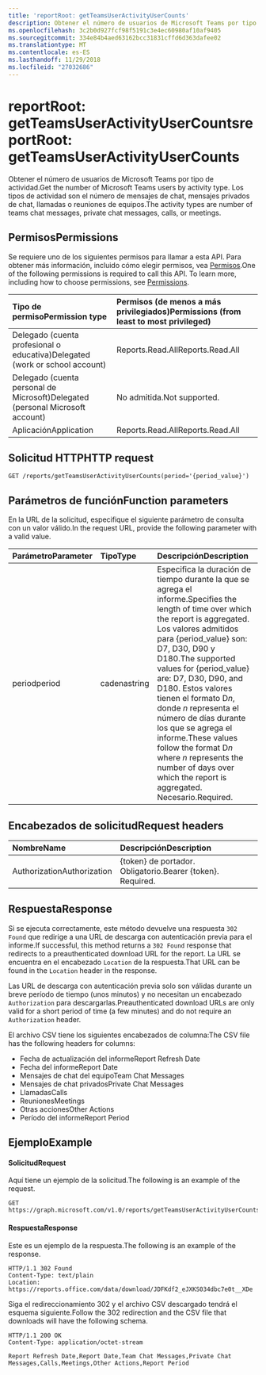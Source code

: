 ```yaml
---
title: 'reportRoot: getTeamsUserActivityUserCounts'
description: Obtener el número de usuarios de Microsoft Teams por tipo de actividad. Los tipos de actividad son el número de mensajes de chat, mensajes privados de chat, llamadas o reuniones de equipos.
ms.openlocfilehash: 3c2b0d927fcf98f5191c3e4ec60980af10af9405
ms.sourcegitcommit: 334e84b4aed63162bcc31831cffd6d363dafee02
ms.translationtype: MT
ms.contentlocale: es-ES
ms.lasthandoff: 11/29/2018
ms.locfileid: "27032686"
---
```

# <a name="reportroot-getteamsuseractivityusercounts"></a><span data-ttu-id="84135-104">reportRoot: getTeamsUserActivityUserCounts</span><span class="sxs-lookup"><span data-stu-id="84135-104">reportRoot: getTeamsUserActivityUserCounts</span></span>

<span data-ttu-id="84135-105">Obtener el número de usuarios de Microsoft Teams por tipo de actividad.</span><span class="sxs-lookup"><span data-stu-id="84135-105">Get the number of Microsoft Teams users by activity type.</span></span> <span data-ttu-id="84135-106">Los tipos de actividad son el número de mensajes de chat, mensajes privados de chat, llamadas o reuniones de equipos.</span><span class="sxs-lookup"><span data-stu-id="84135-106">The activity types are number of teams chat messages, private chat messages, calls, or meetings.</span></span>

## <a name="permissions"></a><span data-ttu-id="84135-107">Permisos</span><span class="sxs-lookup"><span data-stu-id="84135-107">Permissions</span></span>

<span data-ttu-id="84135-p103">Se requiere uno de los siguientes permisos para llamar a esta API. Para obtener más información, incluido cómo elegir permisos, vea [Permisos](/graph/permissions-reference).</span><span class="sxs-lookup"><span data-stu-id="84135-p103">One of the following permissions is required to call this API. To learn more, including how to choose permissions, see [Permissions](/graph/permissions-reference).</span></span>

| <span data-ttu-id="84135-110">Tipo de permiso</span><span class="sxs-lookup"><span data-stu-id="84135-110">Permission type</span></span>                        | <span data-ttu-id="84135-111">Permisos (de menos a más privilegiados)</span><span class="sxs-lookup"><span data-stu-id="84135-111">Permissions (from least to most privileged)</span></span> |
| :------------------------------------- | :--------------------------------------- |
| <span data-ttu-id="84135-112">Delegado (cuenta profesional o educativa)</span><span class="sxs-lookup"><span data-stu-id="84135-112">Delegated (work or school account)</span></span>     | <span data-ttu-id="84135-113">Reports.Read.All</span><span class="sxs-lookup"><span data-stu-id="84135-113">Reports.Read.All</span></span>                         |
| <span data-ttu-id="84135-114">Delegado (cuenta personal de Microsoft)</span><span class="sxs-lookup"><span data-stu-id="84135-114">Delegated (personal Microsoft account)</span></span> | <span data-ttu-id="84135-115">No admitida.</span><span class="sxs-lookup"><span data-stu-id="84135-115">Not supported.</span></span>                           |
| <span data-ttu-id="84135-116">Aplicación</span><span class="sxs-lookup"><span data-stu-id="84135-116">Application</span></span>                            | <span data-ttu-id="84135-117">Reports.Read.All</span><span class="sxs-lookup"><span data-stu-id="84135-117">Reports.Read.All</span></span>                         |

## <a name="http-request"></a><span data-ttu-id="84135-118">Solicitud HTTP</span><span class="sxs-lookup"><span data-stu-id="84135-118">HTTP request</span></span>

<!-- { "blockType": "ignored" } -->

```http
GET /reports/getTeamsUserActivityUserCounts(period='{period_value}')
```

## <a name="function-parameters"></a><span data-ttu-id="84135-119">Parámetros de función</span><span class="sxs-lookup"><span data-stu-id="84135-119">Function parameters</span></span>

<span data-ttu-id="84135-120">En la URL de la solicitud, especifique el siguiente parámetro de consulta con un valor válido.</span><span class="sxs-lookup"><span data-stu-id="84135-120">In the request URL, provide the following parameter with a valid value.</span></span>

| <span data-ttu-id="84135-121">Parámetro</span><span class="sxs-lookup"><span data-stu-id="84135-121">Parameter</span></span> | <span data-ttu-id="84135-122">Tipo</span><span class="sxs-lookup"><span data-stu-id="84135-122">Type</span></span>   | <span data-ttu-id="84135-123">Descripción</span><span class="sxs-lookup"><span data-stu-id="84135-123">Description</span></span>                              |
| :-------- | :----- | :--------------------------------------- |
| <span data-ttu-id="84135-124">period</span><span class="sxs-lookup"><span data-stu-id="84135-124">period</span></span>    | <span data-ttu-id="84135-125">cadena</span><span class="sxs-lookup"><span data-stu-id="84135-125">string</span></span> | <span data-ttu-id="84135-126">Especifica la duración de tiempo durante la que se agrega el informe.</span><span class="sxs-lookup"><span data-stu-id="84135-126">Specifies the length of time over which the report is aggregated.</span></span> <span data-ttu-id="84135-127">Los valores admitidos para {period_value} son: D7, D30, D90 y D180.</span><span class="sxs-lookup"><span data-stu-id="84135-127">The supported values for {period_value} are: D7, D30, D90, and D180.</span></span> <span data-ttu-id="84135-128">Estos valores tienen el formato D*n*, donde *n* representa el número de días durante los que se agrega el informe.</span><span class="sxs-lookup"><span data-stu-id="84135-128">These values follow the format D*n* where *n* represents the number of days over which the report is aggregated.</span></span> <span data-ttu-id="84135-129">Necesario.</span><span class="sxs-lookup"><span data-stu-id="84135-129">Required.</span></span> |

## <a name="request-headers"></a><span data-ttu-id="84135-130">Encabezados de solicitud</span><span class="sxs-lookup"><span data-stu-id="84135-130">Request headers</span></span>

| <span data-ttu-id="84135-131">Nombre</span><span class="sxs-lookup"><span data-stu-id="84135-131">Name</span></span>          | <span data-ttu-id="84135-132">Descripción</span><span class="sxs-lookup"><span data-stu-id="84135-132">Description</span></span>               |
| :------------ | :------------------------ |
| <span data-ttu-id="84135-133">Authorization</span><span class="sxs-lookup"><span data-stu-id="84135-133">Authorization</span></span> | <span data-ttu-id="84135-p105">{token} de portador. Obligatorio.</span><span class="sxs-lookup"><span data-stu-id="84135-p105">Bearer {token}. Required.</span></span> |

## <a name="response"></a><span data-ttu-id="84135-136">Respuesta</span><span class="sxs-lookup"><span data-stu-id="84135-136">Response</span></span>

<span data-ttu-id="84135-137">Si se ejecuta correctamente, este método devuelve una respuesta `302 Found` que redirige a una URL de descarga con autenticación previa para el informe.</span><span class="sxs-lookup"><span data-stu-id="84135-137">If successful, this method returns a `302 Found` response that redirects to a preauthenticated download URL for the report.</span></span> <span data-ttu-id="84135-138">La URL se encuentra en el encabezado `Location` de la respuesta.</span><span class="sxs-lookup"><span data-stu-id="84135-138">That URL can be found in the `Location` header in the response.</span></span>

<span data-ttu-id="84135-139">Las URL de descarga con autenticación previa solo son válidas durante un breve período de tiempo (unos minutos) y no necesitan un encabezado `Authorization` para descargarlas.</span><span class="sxs-lookup"><span data-stu-id="84135-139">Preauthenticated download URLs are only valid for a short period of time (a few minutes) and do not require an `Authorization` header.</span></span>

<span data-ttu-id="84135-140">El archivo CSV tiene los siguientes encabezados de columna:</span><span class="sxs-lookup"><span data-stu-id="84135-140">The CSV file has the following headers for columns:</span></span>

- <span data-ttu-id="84135-141">Fecha de actualización del informe</span><span class="sxs-lookup"><span data-stu-id="84135-141">Report Refresh Date</span></span>
- <span data-ttu-id="84135-142">Fecha del informe</span><span class="sxs-lookup"><span data-stu-id="84135-142">Report Date</span></span>
- <span data-ttu-id="84135-143">Mensajes de chat del equipo</span><span class="sxs-lookup"><span data-stu-id="84135-143">Team Chat Messages</span></span>
- <span data-ttu-id="84135-144">Mensajes de chat privados</span><span class="sxs-lookup"><span data-stu-id="84135-144">Private Chat Messages</span></span>
- <span data-ttu-id="84135-145">Llamadas</span><span class="sxs-lookup"><span data-stu-id="84135-145">Calls</span></span>
- <span data-ttu-id="84135-146">Reuniones</span><span class="sxs-lookup"><span data-stu-id="84135-146">Meetings</span></span>
- <span data-ttu-id="84135-147">Otras acciones</span><span class="sxs-lookup"><span data-stu-id="84135-147">Other Actions</span></span>
- <span data-ttu-id="84135-148">Período del informe</span><span class="sxs-lookup"><span data-stu-id="84135-148">Report Period</span></span>

## <a name="example"></a><span data-ttu-id="84135-149">Ejemplo</span><span class="sxs-lookup"><span data-stu-id="84135-149">Example</span></span>

#### <a name="request"></a><span data-ttu-id="84135-150">Solicitud</span><span class="sxs-lookup"><span data-stu-id="84135-150">Request</span></span>

<span data-ttu-id="84135-151">Aquí tiene un ejemplo de la solicitud.</span><span class="sxs-lookup"><span data-stu-id="84135-151">The following is an example of the request.</span></span>

<!-- {
  "blockType": "request",
  "name": "reportroot_getteamsuseractivityusercounts"
}-->

```http
GET https://graph.microsoft.com/v1.0/reports/getTeamsUserActivityUserCounts(period='D7')
```

#### <a name="response"></a><span data-ttu-id="84135-152">Respuesta</span><span class="sxs-lookup"><span data-stu-id="84135-152">Response</span></span>

<span data-ttu-id="84135-153">Este es un ejemplo de la respuesta.</span><span class="sxs-lookup"><span data-stu-id="84135-153">The following is an example of the response.</span></span>

<!-- {
  "blockType": "response",
  "truncated": true,
  "@odata.type": "microsoft.graph.report"
} -->

```http
HTTP/1.1 302 Found
Content-Type: text/plain
Location: https://reports.office.com/data/download/JDFKdf2_eJXKS034dbc7e0t__XDe
```

<span data-ttu-id="84135-154">Siga el redireccionamiento 302 y el archivo CSV descargado tendrá el esquema siguiente.</span><span class="sxs-lookup"><span data-stu-id="84135-154">Follow the 302 redirection and the CSV file that downloads will have the following schema.</span></span>

<!-- { "blockType": "ignored" } --> 

```http
HTTP/1.1 200 OK
Content-Type: application/octet-stream

Report Refresh Date,Report Date,Team Chat Messages,Private Chat Messages,Calls,Meetings,Other Actions,Report Period
```
